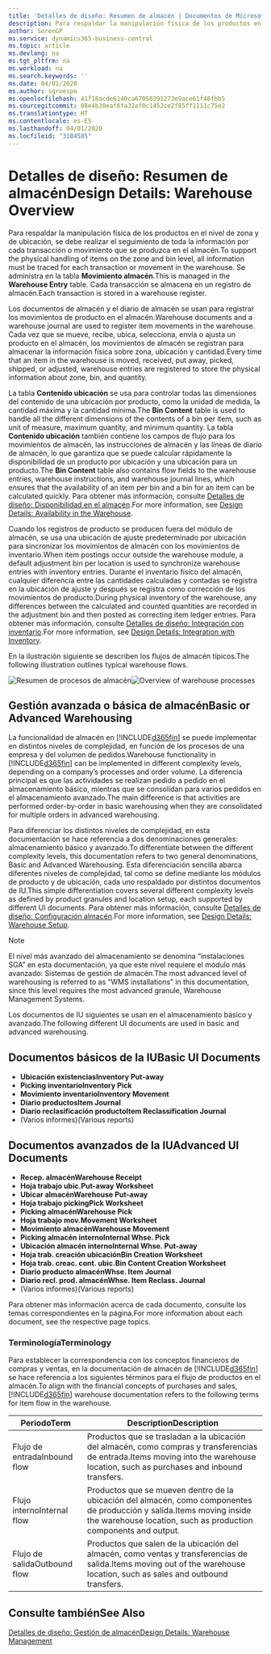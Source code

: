 ```yaml
---
title: 'Detalles de diseño: Resumen de almacén | Documentos de Microsoft'
description: Para respaldar la manipulación física de los productos en el nivel de zona y de ubicación, se debe realizar el seguimiento de toda la información por cada transacción o movimiento que se produzca en el almacén. Se administra en la tabla **Movimiento almacén**. Cada transacción se almacena en un registro de almacén.
author: SorenGP
ms.service: dynamics365-business-central
ms.topic: article
ms.devlang: na
ms.tgt_pltfrm: na
ms.workload: na
ms.search.keywords: ''
ms.date: 04/01/2020
ms.author: sgroespe
ms.openlocfilehash: 41f18acde6140ca67050391273e9ace61f48fbb5
ms.sourcegitcommit: 88e4b30eaf6fa32af0c1452ce2f85ff1111c75e2
ms.translationtype: HT
ms.contentlocale: es-ES
ms.lasthandoff: 04/01/2020
ms.locfileid: "3184585"
---
```

# <a name="design-details-warehouse-overview"></a><span data-ttu-id="93abb-105">Detalles de diseño: Resumen de almacén</span><span class="sxs-lookup"><span data-stu-id="93abb-105">Design Details: Warehouse Overview</span></span>
<span data-ttu-id="93abb-106">Para respaldar la manipulación física de los productos en el nivel de zona y de ubicación, se debe realizar el seguimiento de toda la información por cada transacción o movimiento que se produzca en el almacén.</span><span class="sxs-lookup"><span data-stu-id="93abb-106">To support the physical handling of items on the zone and bin level, all information must be traced for each transaction or movement in the warehouse.</span></span> <span data-ttu-id="93abb-107">Se administra en la tabla **Movimiento almacén**.</span><span class="sxs-lookup"><span data-stu-id="93abb-107">This is managed in the **Warehouse Entry** table.</span></span> <span data-ttu-id="93abb-108">Cada transacción se almacena en un registro de almacén.</span><span class="sxs-lookup"><span data-stu-id="93abb-108">Each transaction is stored in a warehouse register.</span></span>  

<span data-ttu-id="93abb-109">Los documentos de almacén y el diario de almacén se usan para registrar los movimientos de producto en el almacén.</span><span class="sxs-lookup"><span data-stu-id="93abb-109">Warehouse documents and a warehouse journal are used to register item movements in the warehouse.</span></span> <span data-ttu-id="93abb-110">Cada vez que se mueve, recibe, ubica, selecciona, envía o ajusta un producto en el almacén, los movimientos de almacén se registran para almacenar la información física sobre zona, ubicación y cantidad.</span><span class="sxs-lookup"><span data-stu-id="93abb-110">Every time that an item in the warehouse is moved, received, put away, picked, shipped, or adjusted, warehouse entries are registered to store the physical information about zone, bin, and quantity.</span></span>

<span data-ttu-id="93abb-111">La tabla **Contenido ubicación** se usa para controlar todas las dimensiones del contenido de una ubicación por producto, como la unidad de medida, la cantidad máxima y la cantidad mínima.</span><span class="sxs-lookup"><span data-stu-id="93abb-111">The **Bin Content** table is used to handle all the different dimensions of the contents of a bin per item, such as unit of measure, maximum quantity, and minimum quantity.</span></span> <span data-ttu-id="93abb-112">La tabla **Contenido ubicación** también contiene los campos de flujo para los movimientos de almacén, las instrucciones de almacén y las líneas de diario de almacén, lo que garantiza que se puede calcular rápidamente la disponibilidad de un producto por ubicación y una ubicación para un producto.</span><span class="sxs-lookup"><span data-stu-id="93abb-112">The **Bin Content** table also contains flow fields to the warehouse entries, warehouse instructions, and warehouse journal lines, which ensures that the availability of an item per bin and a bin for an item can be calculated quickly.</span></span> <span data-ttu-id="93abb-113">Para obtener más información, consulte [Detalles de diseño: Disponibilidad en el almacén](design-details-availability-in-the-warehouse.md).</span><span class="sxs-lookup"><span data-stu-id="93abb-113">For more information, see [Design Details: Availability in the Warehouse](design-details-availability-in-the-warehouse.md).</span></span>  

<span data-ttu-id="93abb-114">Cuando los registros de producto se producen fuera del módulo de almacén, se usa una ubicación de ajuste predeterminado por ubicación para sincronizar los movimientos de almacén con los movimientos de inventario.</span><span class="sxs-lookup"><span data-stu-id="93abb-114">When item postings occur outside the warehouse module, a default adjustment bin per location is used to synchronize warehouse entries with inventory entries.</span></span> <span data-ttu-id="93abb-115">Durante el inventario físico del almacén, cualquier diferencia entre las cantidades calculadas y contadas se registra en la ubicación de ajuste y después se registra como corrección de los movimientos de producto.</span><span class="sxs-lookup"><span data-stu-id="93abb-115">During physical inventory of the warehouse, any differences between the calculated and counted quantities are recorded in the adjustment bin and then posted as correcting item ledger entries.</span></span> <span data-ttu-id="93abb-116">Para obtener más información, consulte [Detalles de diseño: Integración con inventario](design-details-integration-with-inventory.md).</span><span class="sxs-lookup"><span data-stu-id="93abb-116">For more information, see [Design Details: Integration with Inventory](design-details-integration-with-inventory.md).</span></span>  

<span data-ttu-id="93abb-117">En la ilustración siguiente se describen los flujos de almacén típicos.</span><span class="sxs-lookup"><span data-stu-id="93abb-117">The following illustration outlines typical warehouse flows.</span></span>  

<span data-ttu-id="93abb-118">![Resumen de procesos de almacén](media/design_details_warehouse_management_overview.png "Resumen de procesos de almacén")</span><span class="sxs-lookup"><span data-stu-id="93abb-118">![Overview of warehouse processes](media/design_details_warehouse_management_overview.png "Overview of warehouse processes")</span></span>  

## <a name="basic-or-advanced-warehousing"></a><span data-ttu-id="93abb-119">Gestión avanzada o básica de almacén</span><span class="sxs-lookup"><span data-stu-id="93abb-119">Basic or Advanced Warehousing</span></span>  
<span data-ttu-id="93abb-120">La funcionalidad de almacén en [!INCLUDE[d365fin](includes/d365fin_md.md)] se puede implementar en distintos niveles de complejidad, en función de los procesos de una empresa y del volumen de pedidos.</span><span class="sxs-lookup"><span data-stu-id="93abb-120">Warehouse functionality in [!INCLUDE[d365fin](includes/d365fin_md.md)] can be implemented in different complexity levels, depending on a company’s processes and order volume.</span></span> <span data-ttu-id="93abb-121">La diferencia principal es que las actividades se realizan pedido a pedido en el almacenamiento básico, mientras que se consolidan para varios pedidos en el almacenamiento avanzado.</span><span class="sxs-lookup"><span data-stu-id="93abb-121">The main difference is that activities are performed order-by-order in basic warehousing when they are consolidated for multiple orders in advanced warehousing.</span></span>  

 <span data-ttu-id="93abb-122">Para diferenciar los distintos niveles de complejidad, en esta documentación se hace referencia a dos denominaciones generales: almacenamiento básico y avanzado.</span><span class="sxs-lookup"><span data-stu-id="93abb-122">To differentiate between the different complexity levels, this documentation refers to two general denominations, Basic and Advanced Warehousing.</span></span> <span data-ttu-id="93abb-123">Esta diferenciación sencilla abarca diferentes niveles de complejidad, tal como se define mediante los módulos de producto y de ubicación, cada uno respaldado por distintos documentos de IU.</span><span class="sxs-lookup"><span data-stu-id="93abb-123">This simple differentiation covers several different complexity levels as defined by product granules and location setup, each supported by different UI documents.</span></span> <span data-ttu-id="93abb-124">Para obtener más información, consulte [Detalles de diseño: Configuración almacén](design-details-warehouse-setup.md).</span><span class="sxs-lookup"><span data-stu-id="93abb-124">For more information, see [Design Details: Warehouse Setup](design-details-warehouse-setup.md).</span></span>  

> [!NOTE]  
>  <span data-ttu-id="93abb-125">El nivel más avanzado del almacenamiento se denomina “instalaciones SGA” en esta documentación, ya que este nivel requiere el módulo más avanzado: Sistemas de gestión de almacén.</span><span class="sxs-lookup"><span data-stu-id="93abb-125">The most advanced level of warehousing is referred to as “WMS installations” in this documentation, since this level requires the most advanced granule, Warehouse Management Systems.</span></span>  

 <span data-ttu-id="93abb-126">Los documentos de IU siguientes se usan en el almacenamiento básico y avanzado.</span><span class="sxs-lookup"><span data-stu-id="93abb-126">The following different UI documents are used in basic and advanced warehousing.</span></span>  

## <a name="basic-ui-documents"></a><span data-ttu-id="93abb-127">Documentos básicos de la IU</span><span class="sxs-lookup"><span data-stu-id="93abb-127">Basic UI Documents</span></span>  

-   <span data-ttu-id="93abb-128">**Ubicación existencias**</span><span class="sxs-lookup"><span data-stu-id="93abb-128">**Inventory Put-away**</span></span>  
-   <span data-ttu-id="93abb-129">**Picking inventario**</span><span class="sxs-lookup"><span data-stu-id="93abb-129">**Inventory Pick**</span></span>  
-   <span data-ttu-id="93abb-130">**Movimiento inventario**</span><span class="sxs-lookup"><span data-stu-id="93abb-130">**Inventory Movement**</span></span>  
-   <span data-ttu-id="93abb-131">**Diario productos**</span><span class="sxs-lookup"><span data-stu-id="93abb-131">**Item Journal**</span></span>  
-   <span data-ttu-id="93abb-132">**Diario reclasificación producto**</span><span class="sxs-lookup"><span data-stu-id="93abb-132">**Item Reclassification Journal**</span></span>  
-   <span data-ttu-id="93abb-133">(Varios informes)</span><span class="sxs-lookup"><span data-stu-id="93abb-133">(Various reports)</span></span>  

## <a name="advanced-ui-documents"></a><span data-ttu-id="93abb-134">Documentos avanzados de la IU</span><span class="sxs-lookup"><span data-stu-id="93abb-134">Advanced UI Documents</span></span>  

-   <span data-ttu-id="93abb-135">**Recep. almacén**</span><span class="sxs-lookup"><span data-stu-id="93abb-135">**Warehouse Receipt**</span></span>  
-   <span data-ttu-id="93abb-136">**Hoja trabajo ubic.**</span><span class="sxs-lookup"><span data-stu-id="93abb-136">**Put-away Worksheet**</span></span>  
-   <span data-ttu-id="93abb-137">**Ubicar almacén**</span><span class="sxs-lookup"><span data-stu-id="93abb-137">**Warehouse Put-away**</span></span>  
-   <span data-ttu-id="93abb-138">**Hoja trabajo picking**</span><span class="sxs-lookup"><span data-stu-id="93abb-138">**Pick Worksheet**</span></span>  
-   <span data-ttu-id="93abb-139">**Picking almacén**</span><span class="sxs-lookup"><span data-stu-id="93abb-139">**Warehouse Pick**</span></span>  
-   <span data-ttu-id="93abb-140">**Hoja trabajo mov.**</span><span class="sxs-lookup"><span data-stu-id="93abb-140">**Movement Worksheet**</span></span>  
-   <span data-ttu-id="93abb-141">**Movimiento almacén**</span><span class="sxs-lookup"><span data-stu-id="93abb-141">**Warehouse Movement**</span></span>  
-   <span data-ttu-id="93abb-142">**Picking almacén interno**</span><span class="sxs-lookup"><span data-stu-id="93abb-142">**Internal Whse. Pick**</span></span>  
-   <span data-ttu-id="93abb-143">**Ubicación almacén interno**</span><span class="sxs-lookup"><span data-stu-id="93abb-143">**Internal Whse. Put-away**</span></span>  
-   <span data-ttu-id="93abb-144">**Hoja trab. creación ubicación**</span><span class="sxs-lookup"><span data-stu-id="93abb-144">**Bin Creation Worksheet**</span></span>  
-   <span data-ttu-id="93abb-145">**Hoja trab. creac. cont. ubic.**</span><span class="sxs-lookup"><span data-stu-id="93abb-145">**Bin Content Creation Worksheet**</span></span>  
-   <span data-ttu-id="93abb-146">**Diario producto almacén**</span><span class="sxs-lookup"><span data-stu-id="93abb-146">**Whse. Item Journal**</span></span>  
-   <span data-ttu-id="93abb-147">**Diario recl. prod. almacén**</span><span class="sxs-lookup"><span data-stu-id="93abb-147">**Whse. Item Reclass. Journal**</span></span>  
-   <span data-ttu-id="93abb-148">(Varios informes)</span><span class="sxs-lookup"><span data-stu-id="93abb-148">(Various reports)</span></span>  

<span data-ttu-id="93abb-149">Para obtener más información acerca de cada documento, consulte los temas correspondientes en la página.</span><span class="sxs-lookup"><span data-stu-id="93abb-149">For more information about each document, see the respective page topics.</span></span>  

### <a name="terminology"></a><span data-ttu-id="93abb-150">Terminología</span><span class="sxs-lookup"><span data-stu-id="93abb-150">Terminology</span></span>  
<span data-ttu-id="93abb-151">Para establecer la correspondencia con los conceptos financieros de compras y ventas, en la documentación de almacén de [!INCLUDE[d365fin](includes/d365fin_md.md)] se hace referencia a los siguientes términos para el flujo de productos en el almacén.</span><span class="sxs-lookup"><span data-stu-id="93abb-151">To align with the financial concepts of purchases and sales, [!INCLUDE[d365fin](includes/d365fin_md.md)] warehouse documentation refers to the following terms for item flow in the warehouse.</span></span>  

|<span data-ttu-id="93abb-152">Periodo</span><span class="sxs-lookup"><span data-stu-id="93abb-152">Term</span></span>|<span data-ttu-id="93abb-153">Description</span><span class="sxs-lookup"><span data-stu-id="93abb-153">Description</span></span>|  
|----------|---------------------------------------|  
|<span data-ttu-id="93abb-154">Flujo de entrada</span><span class="sxs-lookup"><span data-stu-id="93abb-154">Inbound flow</span></span>|<span data-ttu-id="93abb-155">Productos que se trasladan a la ubicación del almacén, como compras y transferencias de entrada.</span><span class="sxs-lookup"><span data-stu-id="93abb-155">Items moving into the warehouse location, such as purchases and inbound transfers.</span></span>|  
|<span data-ttu-id="93abb-156">Flujo interno</span><span class="sxs-lookup"><span data-stu-id="93abb-156">Internal flow</span></span>|<span data-ttu-id="93abb-157">Productos que se mueven dentro de la ubicación del almacén, como componentes de producción y salida.</span><span class="sxs-lookup"><span data-stu-id="93abb-157">Items moving inside the warehouse location, such as production components and output.</span></span>|  
|<span data-ttu-id="93abb-158">Flujo de salida</span><span class="sxs-lookup"><span data-stu-id="93abb-158">Outbound flow</span></span>|<span data-ttu-id="93abb-159">Productos que salen de la ubicación del almacén, como ventas y transferencias de salida.</span><span class="sxs-lookup"><span data-stu-id="93abb-159">Items moving out of the warehouse location, such as sales and outbound transfers.</span></span>|  

## <a name="see-also"></a><span data-ttu-id="93abb-160">Consulte también</span><span class="sxs-lookup"><span data-stu-id="93abb-160">See Also</span></span>  
 [<span data-ttu-id="93abb-161">Detalles de diseño: Gestión de almacén</span><span class="sxs-lookup"><span data-stu-id="93abb-161">Design Details: Warehouse Management</span></span>](design-details-warehouse-management.md)
